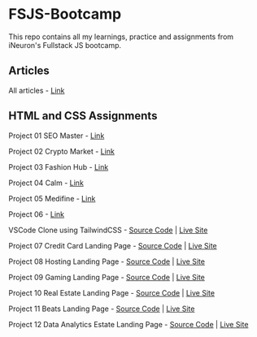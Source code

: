 # FSJS-Bootcamp

This repo contains all my learnings, practice and assignments from iNeuron's Fullstack JS bootcamp.

## Articles

All articles - [Link](./Articles/readme.md)

## HTML and CSS Assignments

Project 01 SEO Master - [Link](./HTML-and-CSS-Projects/Project-1-%20SEO%20Master/)

Project 02 Crypto Market - [Link](./HTML-and-CSS-Projects/Project-2-%20Crypto%20Market/)

Project 03 Fashion Hub - [Link](./HTML-and-CSS-Projects/Project-3-%20Fashion%20Hub/)

Project 04 Calm - [Link](./HTML-and-CSS-Projects/Project-4-%20Calm/)

Project 05 Medifine - [Link](./HTML-and-CSS-Projects/Project-5-%20Medifine/)

Project 06 - [Link](./HTML-and-CSS-Projects/Project-6/)

VSCode Clone using TailwindCSS - [Source Code](./HTML-and-CSS-Projects/vscode-clone/) | [Live Site](https://vscode-clone-project.netlify.app/)

Project 07 Credit Card Landing Page - [Source Code](./HTML-and-CSS-Projects/Project-7-%20Credit%20Card%20Landing%20Page/)
| [Live Site](https://credit-card-landing-page-project.netlify.app)

Project 08 Hosting Landing Page - [Source Code](./HTML-and-CSS-Projects/Project-8-%20Hosting%20Landing%20Page/)
| [Live Site](https://hosting-landing-page-project.netlify.app)

Project 09 Gaming Landing Page - [Source Code](./HTML-and-CSS-Projects/Project-9-%20Gaming%20Landing%20Page/) |
[Live Site](https://gaming-landing-page-project.netlify.app)

Project 10 Real Estate Landing Page - [Source Code](./HTML-and-CSS-Projects/Project-10-%20Real%20Estate%20Landing%20Page/) |
[Live Site](https://real-estate-langing-page-project.netlify.app/)

Project 11 Beats Landing Page - [Source Code](./HTML-and-CSS-Projects/Project-11-%20Beats%20Landing%20Page/) |
[Live Site](https://beats-landing-page-project.netlify.app/)

Project 12 Data Analytics Estate Landing Page - [Source Code](./HTML-and-CSS-Projects/Project-12-%20Data%20Analytics%20Landing%20Page/) |
[Live Site](https://data-analytics-landing-page-project.netlify.app/)
